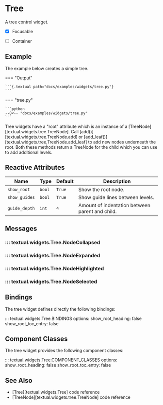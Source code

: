 # Tree

A tree control widget.

- [x] Focusable
- [ ] Container


## Example

The example below creates a simple tree.

=== "Output"

    ```{.textual path="docs/examples/widgets/tree.py"}
    ```

=== "tree.py"

    ```python
    --8<-- "docs/examples/widgets/tree.py"
    ```

Tree widgets have a "root" attribute which is an instance of a [TreeNode][textual.widgets.tree.TreeNode]. Call [add()][textual.widgets.tree.TreeNode.add] or [add_leaf()][textual.widgets.tree,TreeNode.add_leaf] to add new nodes underneath the root. Both these methods return a TreeNode for the child which you can use to add additional levels.


## Reactive Attributes

| Name          | Type   | Default | Description                                     |
| ------------- | ------ | ------- | ----------------------------------------------- |
| `show_root`   | `bool` | `True`  | Show the root node.                             |
| `show_guides` | `bool` | `True`  | Show guide lines between levels.                |
| `guide_depth` | `int`  | `4`     | Amount of indentation between parent and child. |

## Messages

### ::: textual.widgets.Tree.NodeCollapsed

### ::: textual.widgets.Tree.NodeExpanded

### ::: textual.widgets.Tree.NodeHighlighted

### ::: textual.widgets.Tree.NodeSelected

## Bindings

The tree widget defines directly the following bindings:

::: textual.widgets.Tree.BINDINGS
    options:
      show_root_heading: false
      show_root_toc_entry: false

## Component Classes

The tree widget provides the following component classes:

::: textual.widgets.Tree.COMPONENT_CLASSES
    options:
      show_root_heading: false
      show_root_toc_entry: false

## See Also

* [Tree][textual.widgets.Tree] code reference
* [TreeNode][textual.widgets.tree.TreeNode] code reference

